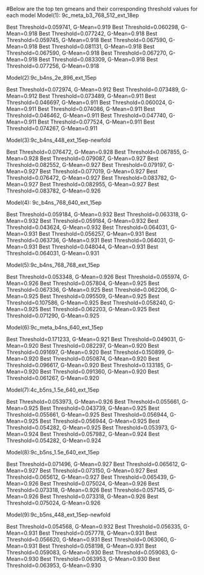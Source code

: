 #Below are the top ten gmeans and their corresponding threshold values for each model
Model(1): 9c_meta_b3_768_512_ext_18ep

Best Threshold=0.059741, G-Mean=0.919
Best Threshold=0.060298, G-Mean=0.918
Best Threshold=0.077242, G-Mean=0.918
Best Threshold=0.059745, G-Mean=0.918
Best Threshold=0.067590, G-Mean=0.918
Best Threshold=0.081131, G-Mean=0.918
Best Threshold=0.067590, G-Mean=0.918
Best Threshold=0.067270, G-Mean=0.918
Best Threshold=0.083309, G-Mean=0.918
Best Threshold=0.077256, G-Mean=0.918

Model(2):9c_b4ns_2e_896_ext_15ep

Best Threshold=0.072974, G-Mean=0.912
Best Threshold=0.073489, G-Mean=0.912
Best Threshold=0.073489, G-Mean=0.911
Best Threshold=0.046697, G-Mean=0.911
Best Threshold=0.060024, G-Mean=0.911
Best Threshold=0.074086, G-Mean=0.911
Best Threshold=0.046462, G-Mean=0.911
Best Threshold=0.047740, G-Mean=0.911
Best Threshold=0.077524, G-Mean=0.911
Best Threshold=0.074267, G-Mean=0.911

Model(3):9c_b4ns_448_ext_15ep-newfold

Best Threshold=0.076472, G-Mean=0.928
Best Threshold=0.067855, G-Mean=0.928
Best Threshold=0.079087, G-Mean=0.927
Best Threshold=0.082552, G-Mean=0.927
Best Threshold=0.079197, G-Mean=0.927
Best Threshold=0.077019, G-Mean=0.927
Best Threshold=0.076472, G-Mean=0.927
Best Threshold=0.083782, G-Mean=0.927
Best Threshold=0.082955, G-Mean=0.927
Best Threshold=0.083782, G-Mean=0.926

Model(4): 9c_b4ns_768_640_ext_15ep

Best Threshold=0.059184, G-Mean=0.932
Best Threshold=0.063318, G-Mean=0.932
Best Threshold=0.059184, G-Mean=0.932
Best Threshold=0.043624, G-Mean=0.932
Best Threshold=0.064031, G-Mean=0.931
Best Threshold=0.056257, G-Mean=0.931
Best Threshold=0.063736, G-Mean=0.931
Best Threshold=0.064031, G-Mean=0.931
Best Threshold=0.048044, G-Mean=0.931
Best Threshold=0.064031, G-Mean=0.931

Model(5):9c_b4ns_768_768_ext_15ep

Best Threshold=0.053348, G-Mean=0.926
Best Threshold=0.055974, G-Mean=0.926
Best Threshold=0.057804, G-Mean=0.925
Best Threshold=0.067336, G-Mean=0.925
Best Threshold=0.062206, G-Mean=0.925
Best Threshold=0.095509, G-Mean=0.925
Best Threshold=0.107586, G-Mean=0.925
Best Threshold=0.058240, G-Mean=0.925
Best Threshold=0.062203, G-Mean=0.925
Best Threshold=0.071290, G-Mean=0.925

Model(6):9c_meta_b4ns_640_ext_15ep

Best Threshold=0.171233, G-Mean=0.921
Best Threshold=0.049031, G-Mean=0.920
Best Threshold=0.082297, G-Mean=0.920
Best Threshold=0.091697, G-Mean=0.920
Best Threshold=0.150899, G-Mean=0.920
Best Threshold=0.050874, G-Mean=0.920
Best Threshold=0.096617, G-Mean=0.920
Best Threshold=0.133185, G-Mean=0.920
Best Threshold=0.091360, G-Mean=0.920
Best Threshold=0.061267, G-Mean=0.920

Model(7):4c_b5ns_1.5e_640_ext_15ep

Best Threshold=0.053973, G-Mean=0.926
Best Threshold=0.055661, G-Mean=0.925
Best Threshold=0.043739, G-Mean=0.925
Best Threshold=0.055661, G-Mean=0.925
Best Threshold=0.056944, G-Mean=0.925
Best Threshold=0.056944, G-Mean=0.925
Best Threshold=0.054282, G-Mean=0.925
Best Threshold=0.053973, G-Mean=0.924
Best Threshold=0.057982, G-Mean=0.924
Best Threshold=0.054282, G-Mean=0.924

Model(8):9c_b5ns_1.5e_640_ext_15ep

Best Threshold=0.071496, G-Mean=0.927
Best Threshold=0.065612, G-Mean=0.927
Best Threshold=0.073150, G-Mean=0.927
Best Threshold=0.065612, G-Mean=0.927
Best Threshold=0.065439, G-Mean=0.926
Best Threshold=0.075024, G-Mean=0.926
Best Threshold=0.073318, G-Mean=0.926
Best Threshold=0.057145, G-Mean=0.926
Best Threshold=0.073318, G-Mean=0.926
Best Threshold=0.075024, G-Mean=0.926

Model(9):9c_b5ns_448_ext_15ep-newfold

Best Threshold=0.054568, G-Mean=0.932
Best Threshold=0.056335, G-Mean=0.931
Best Threshold=0.057778, G-Mean=0.931
Best Threshold=0.056620, G-Mean=0.931
Best Threshold=0.063060, G-Mean=0.931
Best Threshold=0.058198, G-Mean=0.931
Best Threshold=0.059083, G-Mean=0.930
Best Threshold=0.059083, G-Mean=0.930
Best Threshold=0.063953, G-Mean=0.930
Best Threshold=0.063953, G-Mean=0.930


